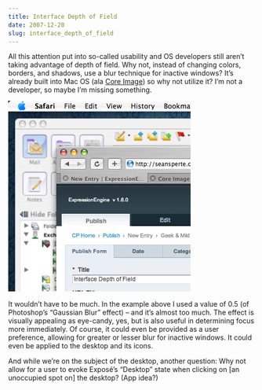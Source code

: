```yaml
---
title: Interface Depth of Field
date: 2007-12-20
slug: interface_depth_of_field
---
```

<p>All this attention put into so-called usability and OS developers still aren&#8217;t taking advantage of depth of field. Why not, instead of changing colors, borders, and shadows, use a blur technique for inactive windows? It&#8217;s already built into Mac OS (ala <a href="http://en.wikipedia.org/wiki/Core_Image" title="Core Image definition in Wikipedia">Core Image</a>) so why not utilize it? I&#8217;m not a developer, so maybe I&#8217;m missing something.</p>

<p><img src="/assets/img/interfacedof.jpg" alt="Interface depth of field example" class="imgcenter" /></p>

<p>It wouldn&#8217;t have to be much. In the example above I used a value of 0.5 (of Photoshop&#8217;s &#8220;Gaussian Blur&#8221; effect) &#8211; and it&#8217;s almost too much. The effect is visually appealing as eye-candy, yes, but is also useful in determining focus more immediately. Of course, it could even be provided as a user preference, allowing for greater or lesser blur for inactive windows. It could even be applied to the desktop and its icons.</p>

<p>And while we&#8217;re on the subject of the desktop, another question: Why not allow for a user to evoke Exposé&#8217;s &#8220;Desktop&#8221; state when clicking on [an unoccupied spot on] the desktop? (App idea?)</p>